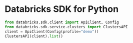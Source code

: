 # Databricks SDK for Python

```python
from databricks.sdk.client import ApiClient, Config
from databricks.sdk.service.clusters import ClustersAPI
client = ApiClient(Config(profile="demo"))
ClustersAPI(client).list()
```